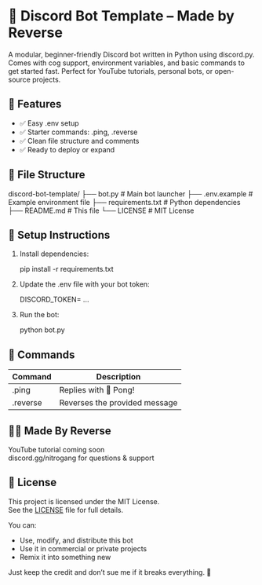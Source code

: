 # 🤖 Discord Bot Template – Made by Reverse

A modular, beginner-friendly Discord bot written in Python using discord.py. Comes with cog support, environment variables, and basic commands to get started fast. Perfect for YouTube tutorials, personal bots, or open-source projects.

## 🚀 Features

- ✅ Easy .env setup
- ✅ Starter commands: .ping, .reverse
- ✅ Clean file structure and comments
- ✅ Ready to deploy or expand

## 📁 File Structure

discord-bot-template/
├── bot.py              # Main bot launcher
├── .env.example        # Example environment file
├── requirements.txt    # Python dependencies
├── README.md           # This file
└── LICENSE             # MIT License
    

## 🧪 Setup Instructions

1. Install dependencies:

    pip install -r requirements.txt

2. Update the .env file with your bot token:

    DISCORD_TOKEN= ...


3. Run the bot:

    python bot.py

## 📜 Commands

Command      | Description
-------------|--------------------------------
.ping        | Replies with 🏓 Pong!
.reverse     | Reverses the provided message


## 👨‍💻 Made By Reverse

YouTube tutorial coming soon  
discord.gg/nitrogang for questions & support

## 📄 License

This project is licensed under the MIT License.  
See the [LICENSE](LICENSE) file for full details.

You can:
- Use, modify, and distribute this bot
- Use it in commercial or private projects
- Remix it into something new

Just keep the credit and don’t sue me if it breaks everything. 🧨
